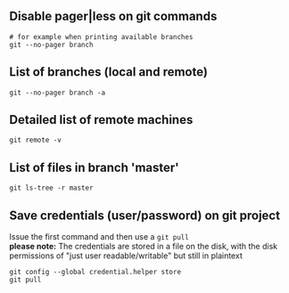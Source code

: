 ## Disable pager|less on git commands
```
# for example when printing available branches
git --no-pager branch
```


## List of branches (local and remote)
```
git --no-pager branch -a
```

## Detailed list of remote machines
```
git remote -v
```

## List of files in branch 'master'
```
git ls-tree -r master
```

## Save credentials (user/password) on git project
Issue the first command and then use a `git pull`<br>
**please note:** The credentials are stored in a file on the disk, with the disk permissions of "just user readable/writable" but still in plaintext
```
git config --global credential.helper store
git pull
```
